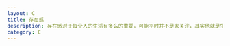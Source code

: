 ```yaml
---
layout: C
title: 存在感
description: 存在感对于每个人的生活有多么的重要，可能平时并不是太关注，其实他就是生活的全部
category: C
---
```






[Mediaios]:    https://mediaios.github.io  "Mediaios"
